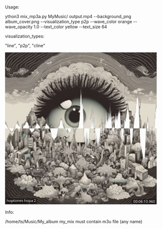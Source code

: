Usage:

ython3 mix_mp3a.py MyMusic/ output.mp4 --background_png album_cover.png --visualization_type p2p --wave_color orange --wave_opacity 1.0 --text_color yellow --text_size 64

visualization_types:

"line", "p2p", "cline"


<img width="500" alt="LR-Lector_Replacer" src="https://github.com/stpf99/album_m3u_cover_to_promo-video/blob/39fd6afb0f5b373a07f2c3b26a61dac5b85d91ef/screen.jpg">

Info:

/home/ts/Music/My_album my_mix must contain m3u file (any name)
